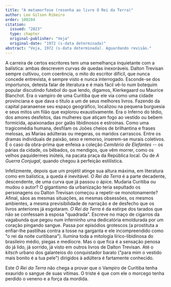 ```yaml
---
title: "A metamorfose (resenha ao livro O Rei da Terra)"
author: Leo Gilson Ribeiro
order: 100204
citation:
  issued: "2023"
  type: chapter
  original-publisher: "Veja"
  original-date: "1972 (s-data determinada)"
abstract: "Veja, 1972 (s-data determinada). Aguardando revisão."
---
```


A carreira de certos escritores tem uma semelhança inquietante com a balística: ambas descrevem curvas de quedas inexoráveis. Dalton Trevisan sempre cultivou, com coerência, o mito do escritor difícil, que nunca concede entrevista, é sempre visto e nunca interrogado. Esconde-se dos importunos, detesta falar de literatura e é mais fácil vê-lo num botequim popular discutindo futebol do que lendo, digamos, Kierkegaard ou Maurice Blanchot. Era o vampiro de uma Curitiba que ele via como uma cidade provinciana e que dava o título a um de seus melhores livros. Fazendo da capital paranaense seu espaço geográfico, localizou na pequena burguesia e seus mitos um filão que explorou exaustivamente. Era o Inferno do tédio, dos amores desfeitos, das mulheres que atiçam fogo ao vestido ou bebem formicida, apaixonadas por galãs libidinosos e estroinas. Como uma tragicomédia humana, desfilam os Joões cheios de brilhantina e frases melosas, as Marias adúlteras ou megeras, os maridos carrascos. Entre os dramas individuais de paixão, sexo e remorso, inserem-se murais coletivos. É o caso da obra-prima que enfeixa a coleção *Cemitério de Elefantes* -- os párias da cidade, os bêbados, os mendigos, que vêm morrer, como os velhos paquidermes inúteis, na pacata praça da República local. Ou de *A Guerra Conjugal*, quando chegou à perfeição estilística.

Infelizmente, depois que um projétil atinge sua altura máxima, em literatura como em balística, a queda é inevitável. *O Rei da Terra* é a parte decadente, descendente, de uma curva que já passou o ápice. Mudaria Curitiba ou mudou o autor? O gigantismo da urbanização teria sepultado os personagens ou Dalton Trevisan começou a repetir-se monotonamente? Afinal, sãos as mesmas situações, as mesmas obsessões, os mesmos ambientes, a mesma previsibilidade de narração e de desfecho que os livros anteriores já esgotaram. *O Rei da Terra* é da estirpe dos tarados que não se confessam à esposa "quadrada". Escreve no maço de cigarros da vagabunda que pegou num inferninho uma dedicatória emoldurada por um coração pingando sangue. Passa por episódios grotescos (a prostituta a enfiar-lhe pastilhas contra a tosse na garganta e ele incompreendido como "o rei da noite curitibana"). Ilumina toda a mitologia lírico-libidinosa do brasileiro médio, piegas e medíocre. Mas o que fica é a sensação penosa do já lido, já sorrido, já visto em outros livros de Dalton Trevisan. Até o *kitsch* urbano dos galanteios do conquistador barato ("para mim o vestido mais bonito é a tua pele") dirigidos à adúltera é fartamente conhecido.

Este *O Rei da Terra* não chega a provar que o Vampiro de Curitiba tenha exaurido o sangue de suas vítimas. O triste é que com ele o morcego tenha perdido o veneno e a força da mordida.


